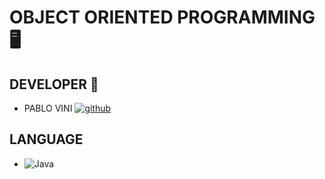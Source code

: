 # OBJECT ORIENTED PROGRAMMING 🖥️
## DEVELOPER 👥
- PABLO VINI                         [![github](https://img.shields.io/badge/GitHub-100000?style=for-the-badge&logo=github&logoColor=white)](https://github.com/PabloVini28)
## LANGUAGE
- ![Java](https://img.shields.io/badge/Java-%23FF5733?style=for-the-badge&logo=openjdk&logoColor=white) 
